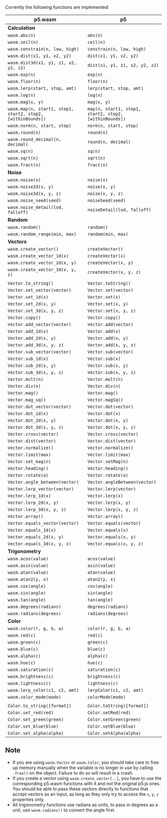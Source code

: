 Currently the following functions are implemented:

| p5.wasm                               | p5                             |
| ------------------------------------- |--------------------------------|
| **Calculation**                       |                                |
| `wasm.abs(n)`                         | `abs(n)`                       |
| `wasm.ceil(n)`                        | `ceil(n)`                      |
| `wasm.constrain(n, low, high)`        | `constrain(n, low, high)`      |
| `wasm.dist(x1, y1, x2, y2)`           | `dist(x1, y1, x2, y2)`         |
| `wasm.dist3d(x1, y1, z1, x2, y2, z2)` | `dist(x1, y1, z1, x2, y2, z2)` |
| `wasm.exp(n)`                         | `exp(n)`                       |
| `wasm.floor(n)`                       | `floor(n)`                     |
| `wasm.lerp(start, stop, amt)`         | `lerp(start, stop, amt)`       |
| `wasm.log(n)`                         | `log(n)`                       |
| `wasm.mag(x, y)`                      | `mag(x, y)`                    |
| `wasm.map(n, start1, stop1, start2, stop2, [withinBounds])` | `map(n, start1, stop1, start2, stop2, [withinBounds])` |
| `wasm.norm(n, start, stop)`           | `norm(n, start, stop)`         |
| `wasm.round(n)`                       | `round(n)`                     |
| `wasm.round_decimal(n, decimal)`      | `round(n, decimal)`            |
| `wasm.sq(n)`                          | `sq(n)`                        |
| `wasm.sqrt(n)`                        | `sqrt(n)`                      |
| `wasm.fract(n)`                       | `fract(n)`                     |
| **Noise**                             |                                |
| `wasm.noise(x)`                       | `noise(x)`                     |
| `wasm.noise2d(x, y)`                  | `noise(x, y)`                  |
| `wasm.noise3d(x, y, z)`               | `noise(x, y, z)`               |
| `wasm.noise_seed(seed)`               | `noiseSeed(seed)`              |
| `wasm.noise_detail(lod, falloff)`     | `noiseDetail(lod, falloff)`    |
| **Random**                            |                                |
| `wasm.random()`                       | `random()`                     |
| `wasm.random_range(min, max)`         | `random(min, max)`             |
| **Vectors**                           |                                |
| `wasm.create_vector()`                | `createVector()`               |
| `wasm.create_vector_1d(x)`            | `createVector(x)`              |
| `wasm.create_vector_2d(x, y)`         | `createVector(x, y)`           |
| `wasm.create_vector_3d(x, y, z)`      | `createVector(x, y, z)`        |
|                                       |                                |
| `Vector.to_string()`                  | `Vector.toString()`            |
| `Vector.set_vector(vector)`           | `Vector.set(vector)`           |
| `Vector.set_1d(x)`                    | `Vector.set(x)`                |
| `Vector.set_2d(x, y)`                 | `Vector.set(x, y)`             |
| `Vector.set_3d(x, y, z)`              | `Vector.set(x, y, z)`          |
| `Vector.copy()`                       | `Vector.copy()`                |
| `Vector.add_vector(vector)`           | `Vector.add(vector)`           |
| `Vector.add_1d(x)`                    | `Vector.add(x)`                |
| `Vector.add_2d(x, y)`                 | `Vector.add(x, y)`             |
| `Vector.add_3d(x, y, z)`              | `Vector.add(x, y, z)`          |
| `Vector.sub_vector(vector)`           | `Vector.sub(vector)`           |
| `Vector.sub_1d(x)`                    | `Vector.sub(x)`                |
| `Vector.sub_2d(x, y)`                 | `Vector.sub(x, y)`             |
| `Vector.sub_3d(x, y, z)`              | `Vector.sub(x, y, z)`          |
| `Vector.mult(n)`                      | `Vector.mult(n)`               |
| `Vector.div(n)`                       | `Vector.div(n)`                |
| `Vector.mag()`                        | `Vector.mag()`                 |
| `Vector.mag_sq()`                     | `Vector.magSq()`               |
| `Vector.dot_vector(vector)`           | `Vector.dot(vector)`           |
| `Vector.dot_1d(x)`                    | `Vector.dot(x)`                |
| `Vector.dot_2d(x, y)`                 | `Vector.dot(x, y)`             |
| `Vector.dot_3d(x, y, z)`              | `Vector.dot(x, y, z)`          |
| `Vector.cross(vector)`                | `Vector.cross(vector)`         |
| `Vector.dist(vector)`                 | `Vector.dist(vector)`          |
| `Vector.normalize()`                  | `Vector.normalize()`           |
| `Vector.limit(max)`                   | `Vector.limit(max)`            |
| `Vector.set_mag(n)`                   | `Vector.setMag(n)`             |
| `Vector.heading()`                    | `Vector.heading()`             |
| `Vector.rotate(a)`                    | `Vector.rotate(a)`             |
| `Vector.angle_between(vector)`        | `Vector.angleBetween(vector)`  |
| `Vector.lerp_vector(vector)`          | `Vector.lerp(vector)`          |
| `Vector.lerp_1d(x)`                   | `Vector.lerp(x)`               |
| `Vector.lerp_2d(x, y)`                | `Vector.lerp(x, y)`            |
| `Vector.lerp_3d(x, y, z)`             | `Vector.lerp(x, y, z)`         |
| `Vector.array()`                      | `Vector.array()`               |
| `Vector.equals_vector(vector)`        | `Vector.equals(vector)`        |
| `Vector.equals_1d(x)`                 | `Vector.equals(x)`             |
| `Vector.equals_2d(x, y)`              | `Vector.equals(x, y)`          |
| `Vector.equals_3d(x, y, z)`           | `Vector.equals(x, y, z)`       |
| **Trigonometry**                                                       |
| `wasm.acos(value)`                    | `acos(value)`                  |
| `wasm.asin(value)`                    | `asin(value)`                  |
| `wasm.atan(value)`                    | `atan(value)`                  |
| `wasm.atan2(y, x)`                    | `atan2(y, x)`                  |
| `wasm.cos(angle)`                     | `cos(angle)`                   |
| `wasm.sin(angle)`                     | `sin(angle)`                   |
| `wasm.tan(angle)`                     | `tan(angle)`                   |
| `wasm.degrees(radians)`               | `degrees(radians)`             |
| `wasm.radians(degrees)`               | `radians(degrees)`             |
| **Color**                             |                                |
| `wasm.color(r, g, b, a)`              | `color(r, g, b, a)`            |
| `wasm.red(c)`                         | `red(c)`                       |
| `wasm.green(c)`                       | `green(c)`                     |
| `wasm.blue(c)`                        | `blue(c)`                      |
| `wasm.alpha(c)`                       | `alpha(c)`                     |
| `wasm.hue(c)`                         | `hue(c)`                       |
| `wasm.saturation(c)`                  | `saturation(c)`                |
| `wasm.brightness(c)`                  | `brightness(c)`                |
| `wasm.lightness(c)`                   | `lightness(c)`                 |
| `wasm.lerp_color(c1, c2, amt)`        | `lerpColor(c1, c2, amt)`       |
| `wasm.color_mode(mode)`               | `colorMode(mode)`              |
|                                       |                                |
| `Color.to_string([format])`           | `Color.toString([format])`     |
| `Color.set_red(red)`                  | `Color.setRed(red)`            |
| `Color.set_green(green)`              | `Color.setGreen(green)`        |
| `Color.set_blue(blue)`                | `Color.setBlue(blue)`          |
| `Color.set_alpha(alpha)`              | `Color.setAlpha(alpha)`        |



## Note
* If you are using `wasm.Vector` or `wasm.Color`, you should take care to free up memory manually when the variable is no longer in use by calling `.free()` on the object. Failure to do so will result in a crash.
* If you create a vector using `wasm.create_vector[..]`, you have to use the corresponding p5.wasm functions with it and not the original p5.js ones. You should be able to pass these vectors directly to functions that accept vectors as an input, as long as they only try to access the `x`, `y`, `z` properties only.
* All trigonometry functions use radians as units, to pass in degrees as a unit, use `wasm.radians()` to convert the angle first.